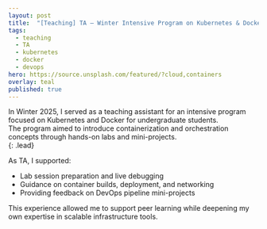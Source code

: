 ```yaml
---
layout: post
title:  "[Teaching] TA – Winter Intensive Program on Kubernetes & Docker"
tags:
  - teaching
  - TA
  - kubernetes
  - docker
  - devops
hero: https://source.unsplash.com/featured/?cloud,containers
overlay: teal
published: true
---
```


In Winter 2025, I served as a teaching assistant for an intensive program focused on Kubernetes and Docker for undergraduate students.  
The program aimed to introduce containerization and orchestration concepts through hands-on labs and mini-projects.  
{: .lead}

<!--break-->

As TA, I supported:

- Lab session preparation and live debugging
- Guidance on container builds, deployment, and networking
- Providing feedback on DevOps pipeline mini-projects

This experience allowed me to support peer learning while deepening my own expertise in scalable infrastructure tools.
